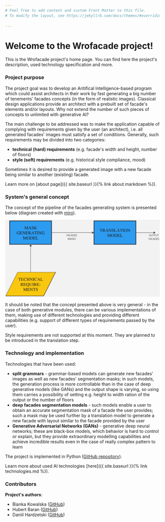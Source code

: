 ```yaml
---
# Feel free to add content and custom Front Matter to this file.
# To modify the layout, see https://jekyllrb.com/docs/themes/#overriding-theme-defaults

---
```

# Welcome to the Wrofacade project!

This is the Wrofacade project's home page. You can find here the project's description,
used technology specification and more.

### Project purpose

The project goal was to develop an Aritifical Intelligence-based program which
could assist architects in their work by fast generating
a big number of tenements' facades concepts (in the form of
realistic images). Classical design applications provide an architect
with a prebuilt set of facade's elements and/or layouts. Why not
extend the number of such pieces of concepts to unlimited with generative AI?

The main challenge to be addressed was to make the application
capable of complying with requirements given by the user (an architect),
i.e. all generated facades' images must satisfy a set of conditions.
Generally, such requirements may be divided into two categories:

- **technical (hard) requirements** (e.g. facade's width and height,
number of floors)
- **style (soft) requirements** (e.g. historical style compliance, mood)

Sometimes it is desired to provide a generated image with a new facade
being similar to another (existing) facade.

Learn more on [about page]({{ site.baseurl }}{% link about.markdown %}).

### System's general concept

The concept of the pipeline of the facades generating system
is presented below (diagram created with [miro](https://miro.com/app/dashboard/)).

![pipeline-concept-diagram](img/concept.jpg)

It should be noted that the concept presented above is very general - in the case
of both generative modules, there can be various implementations of them,
making use of different technologies and providing different capabilities
(e.g. support of different types of requirements passed by the user).

Style requirements are not supported at this moment. They are planned to be
introduced in the translation step.

### Technology and implementation

Technologies that have been used:

- **split grammars** - grammar-based models can generate new facades' images
as well as new facades' segmentation masks; in such models, the generation process is more controllable
than in the case of deep generative models (like GANs) and the output shape is varying,
so using them carries a possibility of setting e.g. height to width ration of the output
or the number of floors
- **deep facades segmentation models** - such models enable a user to obtain an accurate
segmentation mask of a facade the user provides; such a mask may be used further by a translation
model to generate a new facade with layout similar to the facade provided by the user
- **Generative Adversarial Networks (GANs)** - generative deep neural networks; these are
black-box models, which behavior is hard to control or explain, but they provide extraordinary
modelling capabilities and achieve incredible results even in the case of really complex pattern
to learn

The project is implemented in Python ([GitHub repository](https://github.com/Tenements-facades-project/wrofacade)).

Learn more about used AI technologies [here]({{ site.baseurl }}{% link technologies.md %}).

### Contributors

**Project's authors**:

- Bianka Kowalska ([GitHub](https://github.com/bianekk))
- Hubert Baran ([GitHub](https://github.com/Hubert1225))
- Daniil Hardzetski ([GitHub](https://github.com/DanH4rd))

